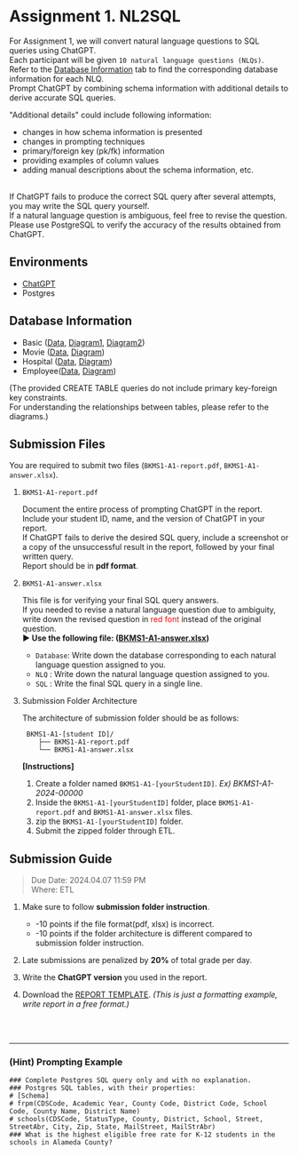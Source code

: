 # Assignment 1. NL2SQL

For Assignment 1, we will convert natural language questions to SQL queries using ChatGPT. <br/>
Each participant will be given `10 natural language questions (NLQs)`. <br/>
Refer to the [Database Information](#database-information) tab to find the corresponding database information for each NLQ. <br/>
Prompt ChatGPT by combining schema information with additional details to derive accurate SQL queries. <br/>

"Additional details" could include following information:

- changes in how schema information is presented
- changes in prompting techniques
- primary/foreign key (pk/fk) information
- providing examples of column values
- adding manual descriptions about the schema information, etc.

<br/>
If ChatGPT fails to produce the correct SQL query after several attempts, you may write the SQL query yourself. <br/>
If a natural language question is ambiguous, feel free to revise the question. <br/>
Please use PostgreSQL to verify the accuracy of the results obtained from ChatGPT.

## Environments

- [ChatGPT](https://chat.openai.com/)
- Postgres

## Database Information

- Basic ([Data](./database/basic.md), [Diagram1](./assets/basic1.png), [Diagram2](./assets/basic2.gif))
- Movie ([Data](./database/movie.md), [Diagram](./assets/movie1.png))
- Hospital ([Data](./database/hospital.md), [Diagram](./assets/hospital1.png))
- Employee([Data](./database/employee.md), [Diagram](./assets/employee1.png))

(The provided CREATE TABLE queries do not include primary key-foreign key constraints. <br/>For understanding the relationships between tables, please refer to the diagrams.)

<!-- **To test Basic, Movie, Employee Database**

1. Cick [Data](./database/sqlexbackup.sql) and Download sqlexbackup.sql File.
2. Go to pgAdmin -> Tools -> PSQL Tool .
3. Import sqlexbackup file by following command:
   ```
   postgres-# \i [path-to-sqlexbackup.sql]
   i.e) postgres-# \i /Users/kyong/Downloads/sqlex/sqlexbackup.sql
   ``` -->

## Submission Files

You are required to submit two files (`BKMS1-A1-report.pdf`, `BKMS1-A1-answer.xlsx`).

1. `BKMS1-A1-report.pdf`

   Document the entire process of prompting ChatGPT in the report. <br/>
   Include your student ID, name, and the version of ChatGPT in your report.<br/>
   If ChatGPT fails to derive the desired SQL query, include a screenshot or a copy of the unsuccessful result in the report, followed by your final written query.<br/>
   Report should be in **pdf format**.

2. `BKMS1-A1-answer.xlsx`

   This file is for verifying your final SQL query answers. <br/>
   If you needed to revise a natural language question due to ambiguity, write down the revised question in <span style="color:red">red font</span> instead of the original question.
   <br/>
   **► Use the following file: ([BKMS1-A1-answer.xlsx](./BKMS1-A1-answer.xlsx))**

   - `Database`: Write down the database corresponding to each natural language question assigned to you.
   - `NLQ` : Write down the natural language question assigned to you.
   - `SQL` : Write the final SQL query in a single line. <br/>

3. Submission Folder Architecture

   The architecture of submission folder should be as follows:

   ```
    BKMS1-A1-[student ID]/
       ├── BKMS1-A1-report.pdf
       └── BKMS1-A1-answer.xlsx
   ```

   **[Instructions]**

   1. Create a folder named `BKMS1-A1-[yourStudentID]`. _Ex) BKMS1-A1-2024-00000_ <br/>
   2. Inside the `BKMS1-A1-[yourStudentID]` folder, place `BKMS1-A1-report.pdf` and `BKMS1-A1-answer.xlsx` files.
   3. zip the `BKMS1-A1-[yourStudentID]` folder.
   4. Submit the zipped folder through ETL.

## Submission Guide

> Due Date: 2024.04.07 11:59 PM<br/>
> Where: ETL

1. Make sure to follow **submission folder instruction**.

   - -10 points if the file format(pdf, xlsx) is incorrect.
   - -10 points if the folder architecture is different compared to submission folder instruction.

2. Late submissions are penalized by **20%** of total grade per day. <br/>
3. Write the **ChatGPT version** you used in the report. <br/>
4. Download the [REPORT TEMPLATE](./report-template.docx). _(This is just a formatting example, write report in a free format.)_

<br/>
<br/>

---

### (Hint) Prompting Example

```
### Complete Postgres SQL query only and with no explanation.
### Postgres SQL tables, with their properties:
# [Schema]
# frpm(CDSCode, Academic Year, County Code, District Code, School Code, County Name, District Name)
# schools(CDSCode, StatusType, County, District, School, Street, StreetAbr, City, Zip, State, MailStreet, MailStrAbr)
### What is the highest eligible free rate for K-12 students in the schools in Alameda County?
```
